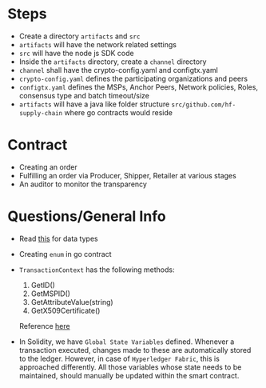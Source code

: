 # Steps
- Create a directory `artifacts` and `src`
- `artifacts` will have the network related settings
- `src` will have the node js SDK code
- Inside the `artifacts` directory, create a `channel` directory
- `channel` shall have the crypto-config.yaml and configtx.yaml
- `crypto-config.yaml` defines the participating organizations and peers
- `configtx.yaml` defines the MSPs, Anchor Peers, Network policies, Roles, consensus type and batch timeout/size
- `artifacts` will have a java like folder structure `src/github.com/hf-supply-chain` where go contracts would reside

# Contract
- Creating an order
- Fulfilling an order via Producer, Shipper, Retailer at various stages
- An auditor to monitor the transparency

# Questions/General Info
- Read [this](https://github.com/hyperledger/fabric-contract-api-go/blob/master/tutorials/getting-started.md#writing-contract-functions) for data types
- Creating `enum` in go contract
- `TransactionContext` has the following methods:
    1. GetID()
    2. GetMSPID()
    3. GetAttributeValue(string)
    4. GetX509Certificate()

    Reference [here](https://github.com/hyperledger/fabric-contract-api-go/blob/master/contractapi/transaction_context_test.go)
- In Solidity, we have `Global State Variables` defined. Whenever a transaction executed, changes made to these are automatically stored to the ledger. However, in case of `Hyperledger Fabric`, this is approached differently. All those variables whose state needs to be maintained, should manually be updated within the smart contract.